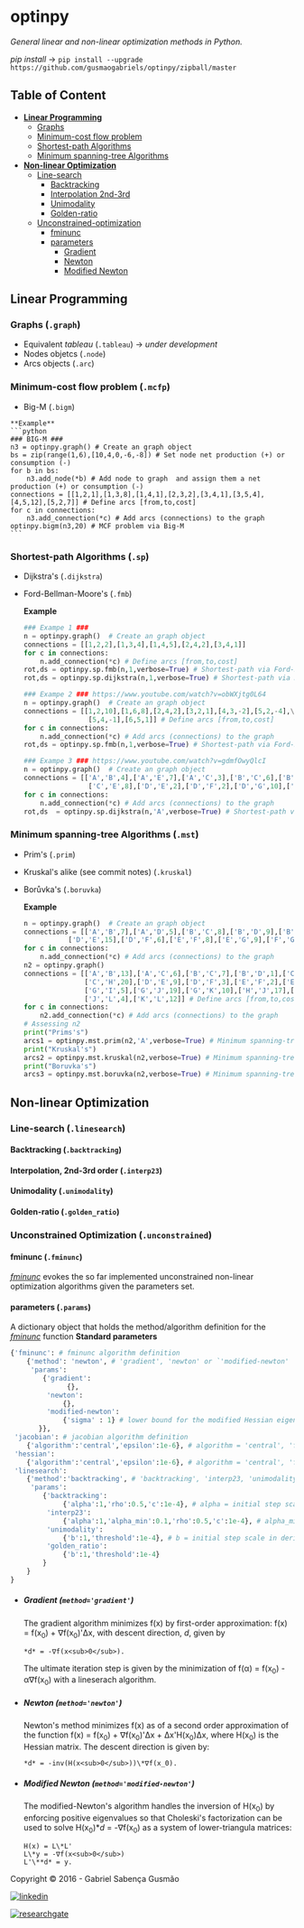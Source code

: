 

**optinpy** 
==================================================================
*General linear and non-linear optimization methods in Python.*

*pip install* -> `pip install --upgrade https://github.com/gusmaogabriels/optinpy/zipball/master`

## Table of Content
  - [**Linear Programming**](#linear-programming)
    - [Graphs](#graphs-graph)
    - [Minimum-cost flow problem](#minimum-cost-flow-problem-mcfp)
    - [Shortest-path Algorithms](#shortest-path-algorithms-sp)
    - [Minimum spanning-tree Algorithms](#minimum-spanning-tree-algorithms-mst)    
  - [**Non-linear Optimization**](#non-linear-optimization)
    - [Line-search](#line-search-linesearch)
      - [Backtracking](#backtracking-backtracking)
      - [Interpolation 2nd-3rd](#interpolation-2nd-3rd-order-interp23)
      - [Unimodality](#unimodality-unimodality)
      - [Golden-ratio](#golden-ratio-golden_ratio)
    - [Unconstrained-optimization](#Unconstrained-optimization-unconstrained)
      - [fminunc](#fminunc)
      - [parameters](#parameters-params)
        - [Gradient](#gradient-methodgradient)
        - [Newton](#newton-methodnewton)
        - [Modified Newton](#modified-newton-methodmodified-newton)

## **Linear Programming**
### Graphs (`.graph`)
  - Equivalent *tableau* (`.tableau`)   -> *under development*
  - Nodes objetcs (`.node`)
  - Arcs objects (`.arc`)
  
### Minimum-cost flow problem (`.mcfp`)
   - Big-M (`.bigm`)                   
        
    **Example**
    ```python
    ### BIG-M ###
    n3 = optinpy.graph() # Create an graph object
    bs = zip(range(1,6),[10,4,0,-6,-8]) # Set node net production (+) or consumption (-)
    for b in bs:
        n3.add_node(*b) # Add node to graph  and assign them a net production (+) or consumption (-)
    connections = [[1,2,1],[1,3,8],[1,4,1],[2,3,2],[3,4,1],[3,5,4],[4,5,12],[5,2,7]] # Define arcs [from,to,cost]
    for c in connections:
        n3.add_connection(*c) # Add arcs (connections) to the graph
    optinpy.bigm(n3,20) # MCF problem via Big-M
    ```
 
### Shortest-path Algorithms (`.sp`)
  - Dijkstra's (`.dijkstra`)
  - Ford-Bellman-Moore's (`.fmb`)
     
     **Example**
     ```python
     ### Exampe 1 ###
     n = optinpy.graph()  # Create an graph object
     connections = [[1,2,2],[1,3,4],[1,4,5],[2,4,2],[3,4,1]]
     for c in connections:
         n.add_connection(*c) # Define arcs [from,to,cost]
     rot,ds = optinpy.sp.fmb(n,1,verbose=True) # Shortest-path via Ford-Belman-Moore   
     rot,ds = optinpy.sp.dijkstra(n,1,verbose=True) # Shortest-path via Dijkstra

     ### Exampe 2 ### https://www.youtube.com/watch?v=obWXjtg0L64
     n = optinpy.graph()  # Create an graph object
     connections = [[1,2,10],[1,6,8],[2,4,2],[3,2,1],[4,3,-2],[5,2,-4],\
                     [5,4,-1],[6,5,1]] # Define arcs [from,to,cost]
     for c in connections:
         n.add_connection(*c) # Add arcs (connections) to the graph
     rot,ds = optinpy.sp.fmb(n,1,verbose=True) # Shortest-path via Ford-Belman-Moore
     
     ### Exampe 3 ### https://www.youtube.com/watch?v=gdmfOwyQlcI
     n = optinpy.graph()  # Create an graph object
     connections = [['A','B',4],['A','E',7],['A','C',3],['B','C',6],['B','D',5],['C','D',11],\
                     ['C','E',8],['D','E',2],['D','F',2],['D','G',10],['E','G',5]] # Define arcs [from,to,cost]
     for c in connections:
         n.add_connection(*c) # Add arcs (connections) to the graph
     rot,ds  = optinpy.sp.dijkstra(n,'A',verbose=True) # Shortest-path via Dijkstra
     ```  
  
### Minimum spanning-tree Algorithms (`.mst`)
  - Prim's (`.prim`)
  - Kruskal's alike (see commit notes) (`.kruskal`)
  - Borůvka's (`.boruvka`)
  
     **Example**
     ```python
     n = optinpy.graph()  # Create an graph object
     connections = [['A','B',7],['A','D',5],['B','C',8],['B','D',9],['B','E',7],['C','E',5],\
                ['D','E',15],['D','F',6],['E','F',8],['E','G',9],['F','G',11]] # Define arcs [from,to,cost]
     for c in connections:
         n.add_connection(*c) # Add arcs (connections) to the graph
     n2 = optinpy.graph()
     connections = [['A','B',13],['A','C',6],['B','C',7],['B','D',1],['C','E',8],['C','D',14],\
                    ['C','H',20],['D','E',9],['D','F',3],['E','F',2],['E','J',18],['G','H',15],\
                    ['G','I',5],['G','J',19],['G','K',10],['H','J',17],['I','K',11],['J','K',16],\
                    ['J','L',4],['K','L',12]] # Define arcs [from,to,cost]
     for c in connections:
         n2.add_connection(*c) # Add arcs (connections) to the graph
     # Assessing n2
     print("Prims's")
     arcs1 = optinpy.mst.prim(n2,'A',verbose=True) # Minimum spanning-tree via Prim
     print("Kruskal's")
     arcs2 = optinpy.mst.kruskal(n2,verbose=True) # Minimum spanning-tree via Kruskal
     print("Boruvka's")
     arcs3 = optinpy.mst.boruvka(n2,verbose=True) # Minimum spanning-tree via Boruvka
     ```
## **Non-linear Optimization**
### Line-search (`.linesearch`)
#### Backtracking (`.backtracking`)
#### Interpolation, 2nd-3rd order (`.interp23`)
#### Unimodality (`.unimodality`)
#### Golden-ratio (`.golden_ratio`)

### Unconstrained Optimization (`.unconstrained`)
#### fminunc (`.fminunc`)
  [*fminunc*](#fminunc-fminunc) evokes the so far implemented unconstrained non-linear optimization algorithms given the parameters set.
  
#### parameters (`.params`)
  A dictionary object that holds the method/algorithm definition for the [*fminunc*](#fminunc-fminunc) function 
  **Standard parameters**
   ```python
   {'fminunc': # fminunc algorithm definition
       {'method': 'newton', # 'gradient', 'newton' or `'modified-newton'
        'params': 
           {'gradient':
                 {},
            'newton':
                {},
            'modified-newton':
                {'sigma' : 1} # lower bound for the modified Hessian eigenvalue
          }},
    'jacobian': # jacobian algorithm definition
       {'algorithm':'central','epsilon':1e-6}, # algorithm = 'central', 'forward', 'backward'l epsilon = perturbation
    'hessian':
       {'algorithm':'central','epsilon':1e-6}, # algorithm = 'central', 'forward', 'backward'l epsilon = perturbation
    'linesearch':
       {'method':'backtracking', # 'backtracking', 'interp23, 'unimodality' or 'golden_ratio'
        'params':
           {'backtracking':
                {'alpha':1,'rho':0.5,'c':1e-4}, # alpha = initial step scale; rho = step reduction factor; c = Armijo's parameter
            'interp23':
                {'alpha':1,'alpha_min':0.1,'rho':0.5,'c':1e-4}, # alpha_min = minimum ultimate alpha below which 3rd order interpolation ensues
            'unimodality':
                {'b':1,'threshold':1e-4}, # b = initial step scale in derivatives domain; threshold: variation threshold
            'golden_ratio':
                {'b':1,'threshold':1e-4}
           }
       }
   }   
   ```
    
  - ##### Gradient (`method='gradient'`)
    The gradient algorithm minimizes f(x) by first-order approximation: f(x) = f(x<sub>0</sub>) + ∇f(x<sub>0</sub>)'Δx, with descent direction, *d*, given by 
    
        *d* = -∇f(x<sub>0</sub>).
    The ultimate iteration step is given by the minimization of f(α) = f(x<sub>0</sub>) - α∇f(x<sub>0</sub>) with a lineserach algorithm.
    
  - ##### Newton (`method='newton'`)
    Newton's method minimizes f(x) as of a second order approximation of the function f(x) = f(x<sub>0</sub>) + ∇f(x<sub>0</sub>)'Δx + Δx'H(x<sub>0</sub>)Δx, where H(x<sub>0</sub>) is the Hessian matrix.
    The descent direction is given by: 
    
        *d* = -inv(H(x<sub>0</sub>))\*∇f(x_0).
    
  - ##### Modified Newton (`method='modified-newton'`)
    The modified-Newton's algorithm handles the inversion of H(x<sub>0</sub>) by enforcing positive eigenvalues so that Choleski's factorization can be used to solve H(x<sub>0</sub>)\**d* = -∇f(x<sub>0</sub>) as a system of lower-triangula matrices: 
    
        H(x) = L\*L'
        L\*y = -∇f(x<sub>0</sub>)
        L'\**d* = y.

Copyright © 2016 - Gabriel Sabença Gusmão

[![linkedin](https://static.licdn.com/scds/common/u/img/webpromo/btn_viewmy_160x25.png)](https://br.linkedin.com/pub/gabriel-saben%C3%A7a-gusm%C3%A3o/115/aa6/aa8)

[![researchgate](https://www.researchgate.net/images/public/profile_share_badge.png)](https://www.researchgate.net/profile/Gabriel_Gusmao?cp=shp)
